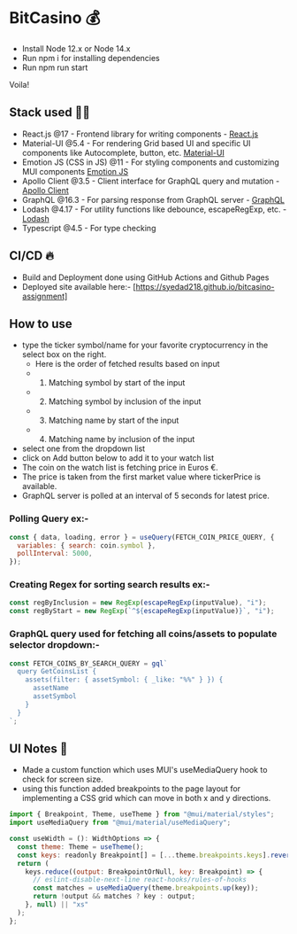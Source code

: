 # BitCasino 💰

- Install Node 12.x or Node 14.x
- Run npm i for installing dependencies
- Run npm run start

Voila!

## Stack used 👨‍💻

- React.js @17 - Frontend library for writing components - [React.js](https://reactjs.org/)
- Material-UI @5.4 - For rendering Grid based UI and specific UI components like Autocomplete, button, etc. [Material-UI](https://material-ui.com/)
- Emotion JS (CSS in JS) @11 - For styling components and customizing MUI components [Emotion JS](https://emotion.sh/)
- Apollo Client @3.5 - Client interface for GraphQL query and mutation - [Apollo Client](https://www.apollographql.com/)
- GraphQL @16.3 - For parsing response from GraphQL server - [GraphQL](https://graphql.org/)
- Lodash @4.17 - For utility functions like debounce, escapeRegExp, etc. - [Lodash](https://lodash.com/)
- Typescript @4.5 - For type checking

## CI/CD 🔥

- Build and Deployment done using GitHub Actions and Github Pages
- Deployed site available here:- [https://syedad218.github.io/bitcasino-assignment]

## How to use

- type the ticker symbol/name for your favorite cryptocurrency in the select box on the right.
  - Here is the order of fetched results based on input
  - 1. Matching symbol by start of the input
  - 2. Matching symbol by inclusion of the input
  - 3. Matching name by start of the input
  - 4. Matching name by inclusion of the input
- select one from the dropdown list
- click on Add button below to add it to your watch list
- The coin on the watch list is fetching price in Euros €.
- The price is taken from the first market value where tickerPrice is available.
- GraphQL server is polled at an interval of 5 seconds for latest price.

### Polling Query ex:-

```js
const { data, loading, error } = useQuery(FETCH_COIN_PRICE_QUERY, {
  variables: { search: coin.symbol },
  pollInterval: 5000,
});
```

### Creating Regex for sorting search results ex:-

```js
const regByInclusion = new RegExp(escapeRegExp(inputValue), "i");
const regByStart = new RegExp(`^${escapeRegExp(inputValue)}`, "i");
```

### GraphQL query used for fetching all coins/assets to populate selector dropdown:-

```js
const FETCH_COINS_BY_SEARCH_QUERY = gql`
  query GetCoinsList {
    assets(filter: { assetSymbol: { _like: "%%" } }) {
      assetName
      assetSymbol
    }
  }
`;
```

## UI Notes 📝

- Made a custom function which uses MUI's useMediaQuery hook to check for screen size.
- using this function added breakpoints to the page layout for implementing a CSS grid which can move in both x and y directions.

```js
import { Breakpoint, Theme, useTheme } from "@mui/material/styles";
import useMediaQuery from "@mui/material/useMediaQuery";

const useWidth = (): WidthOptions => {
  const theme: Theme = useTheme();
  const keys: readonly Breakpoint[] = [...theme.breakpoints.keys].reverse();
  return (
    keys.reduce((output: BreakpointOrNull, key: Breakpoint) => {
      // eslint-disable-next-line react-hooks/rules-of-hooks
      const matches = useMediaQuery(theme.breakpoints.up(key));
      return !output && matches ? key : output;
    }, null) || "xs"
  );
};
```
